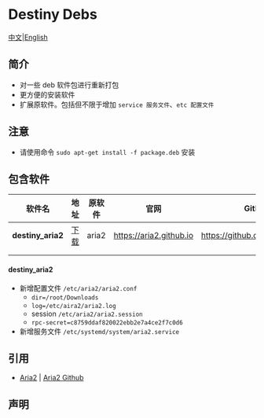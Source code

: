 # Destiny Debs

[中文](./README.md)|[English](./README.en.md)

## 简介
* 对一些 deb 软件包进行重新打包
* 更方便的安装软件
* 扩展原软件。包括但不限于增加 `service 服务文件`、`etc 配置文件`

## 注意

* 请使用命令 `sudo apt-get install -f package.deb` 安装

## 包含软件

| 软件名 | 地址 | 原软件 | 官网 | Github |
| ------ | ------ | ---- | ------ | ------ |
| **destiny_aria2** |[下载](http://deb.ycst.work/destiny_aria2-0.0.1-debian-amd64.deb)| aria2 | https://aria2.github.io | https://github.com/aria2/aria2 |
|        ||      |      |        |
|        ||      |      |        |

#### **destiny_aria2**

* 新增配置文件 `/etc/aria2/aria2.conf`
  * `dir=/root/Downloads`
  * `log=/etc/aira2/aria2.log`
  * session `/etc/aria2/aria2.session`
  * `rpc-secret=c8759ddaf820022ebb2e7a4ce2f7c0d6`
* 新增服务文件 `/etc/systemd/system/aria2.service`

## 引用

* [Aria2](https://aria2.github.io/) | [Aria2 Github](https://github.com/aria2/aria2)



## 声明

